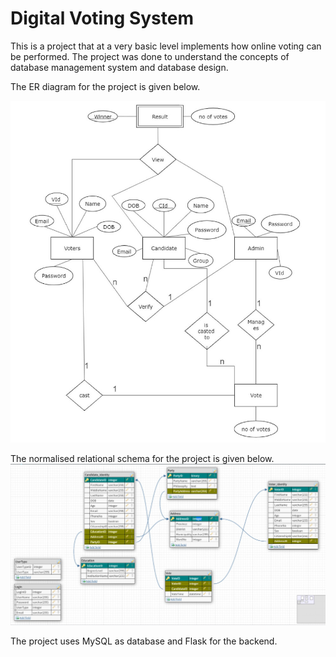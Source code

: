 # Digital Voting System

This is a project that at a very basic level implements how online voting can be performed. The project was done to understand the concepts of database management system and database design.

The ER diagram for the project is given below.

<img src="ER_diagram.jpg" alt="Alt text" title="Optional title">

The normalised relational schema for the project is given below.
<img src="Relational_Schema.jpg" alt="Alt text" title="Optional title">


The project uses MySQL as database and Flask for the backend.
